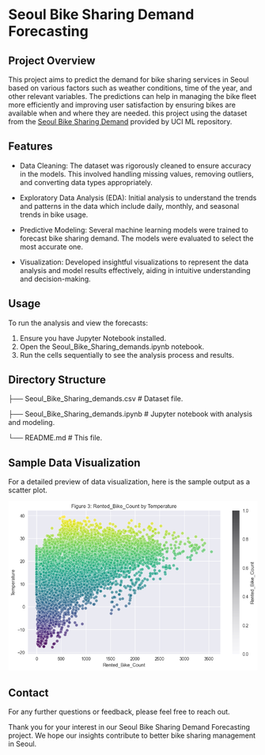 # Seoul Bike Sharing Demand Forecasting

## Project Overview

This project aims to predict the demand for bike sharing services in Seoul based on various factors such as weather conditions, time of the year, and other relevant variables. The predictions can help in managing the bike fleet more efficiently and improving user satisfaction by ensuring bikes are available when and where they are needed. this project using the dataset from the [Seoul Bike Sharing Demand](https://archive.ics.uci.edu/dataset/560/seoul+bike+sharing+demand) provided by UCI ML repository.

## Features

- Data Cleaning: The dataset was rigorously cleaned to ensure accuracy in the models. This involved handling missing values, removing outliers, and converting data types appropriately.

- Exploratory Data Analysis (EDA): Initial analysis to understand the trends and patterns in the data which include daily, monthly, and seasonal trends in bike usage.

- Predictive Modeling: Several machine learning models were trained to forecast bike sharing demand. The models were evaluated to select the most accurate one.

- Visualization: Developed insightful visualizations to represent the data analysis and model results effectively, aiding in intuitive understanding and decision-making.

## Usage
To run the analysis and view the forecasts:

1. Ensure you have Jupyter Notebook installed.
2. Open the Seoul_Bike_Sharing_demands.ipynb notebook.
3. Run the cells sequentially to see the analysis process and results.


## Directory Structure

├── Seoul_Bike_Sharing_demands.csv    # Dataset file.

├── Seoul_Bike_Sharing_demands.ipynb  # Jupyter notebook with analysis and modeling.

└── README.md                         # This file.

## Sample Data Visualization

For a detailed preview of data visualization, here is the sample output as a scatter plot.

![Scatter plot](image/output.png)

## Contact
For any further questions or feedback, please feel free to reach out.

Thank you for your interest in our Seoul Bike Sharing Demand Forecasting project. We hope our insights contribute to better bike sharing management in Seoul.

